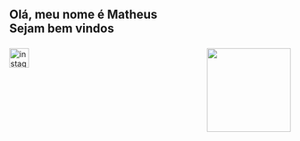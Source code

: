 <h2 align="left">Olá, meu nome é Matheus<br>Sejam bem vindos</h2>

###

<img align="right" height="150" src="https://media4.giphy.com/media/v1.Y2lkPTc5MGI3NjExMHJnZ2NwNGIycWoycjh1MDZvYWpiOTdhcXl1c3Q5OTRqNnRzdGowMSZlcD12MV9pbnRlcm5hbF9naWZfYnlfaWQmY3Q9Zw/ramBbsu5kGc8AJHd1h/giphy.gif"  />

###



###

<div align="left">
  <a href="https://www.instagram.com/math_uez_?igsh=MTlteW1sdDRsNGozMw%3D%3D&utm_source=qr" target="_blank">
    <img src="https://img.shields.io/static/v1?message=Instagram&logo=instagram&label=&color=E4405F&logoColor=white&labelColor=&style=for-the-badge" height="35" alt="instagram logo"  />
  </a>
</div>

###
